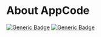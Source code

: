 # About AppCode
[![Generic Badge](https://img.shields.io/badge/JetBrains_Tools-blue.svg)](https://www.jetbrains.com)
[![Generic Badge](https://img.shields.io/badge/CodeOps.Tech-blue.svg)](https://www.jetbrains.com)
